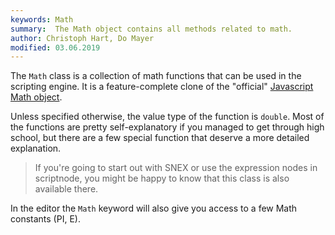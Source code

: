 ```yaml
---
keywords: Math
summary:  The Math object contains all methods related to math.
author: Christoph Hart, Do Mayer
modified: 03.06.2019
---
```


The `Math` class is a collection of math functions that can be used in the scripting engine. It is a feature-complete clone of the "official" [Javascript Math object](https://www.w3schools.com/Js/js_math.asp).

Unless specified otherwise, the value type of the function is `double`. Most of the functions are pretty self-explanatory if you managed to get through high school, but there are a few special function that deserve a more detailed explanation.

> If you're going to start out with SNEX or use the expression nodes in scriptnode, you might be happy to know that this class is also available there.

In the editor the `Math` keyword will also give you access to a few Math constants (PI, E).
